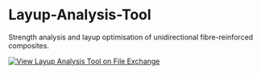 # Layup-Analysis-Tool
 Strength analysis and layup optimisation of unidirectional fibre-reinforced composites.

[![View Layup Analysis Tool on File Exchange](https://www.mathworks.com/matlabcentral/images/matlab-file-exchange.svg)](https://de.mathworks.com/matlabcentral/fileexchange/128914-layup-analysis-tool)
